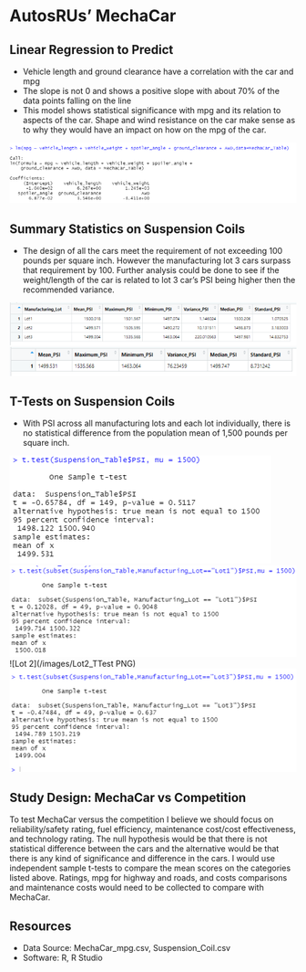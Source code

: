 # AutosRUs’ MechaCar

## Linear Regression to Predict

-	Vehicle length and ground clearance have a correlation with the car and mpg
-	The slope is not 0 and shows a positive slope with about 70% of the data points falling on the line
-	This model shows statistical significance with mpg and its relation to aspects of the car.  Shape and wind resistance on the car make sense as to why they would have an impact on how on the mpg of the car.

![Linear Regression](/images/Linear_Regression.PNG)

## Summary Statistics on Suspension Coils

-	The design of all the cars meet the requirement of not exceeding 100 pounds per square inch.  However the manufacturing lot 3 cars surpass that requirement by 100.  Further analysis could be done to see if the weight/length of the car is related to lot 3 car’s PSI being higher then the recommended variance.

![Lot Summary](/images/Lot_Summary.PNG)
![Total Summary](/images/Total_Summary.PNG)

## T-Tests on Suspension Coils

-	With PSI across all manufacturing lots and each lot individually, there is no statistical difference from the population mean of 1,500 pounds per square inch.

![All Lots](/images/All_Lots.PNG)
![Lot 1](/images/Lot1_TTest.PNG)
![Lot 2](/images/Lot2_TTest PNG)
![Lot 3](/images/Lot3_TTest.PNG)

## Study Design: MechaCar vs Competition

To test MechaCar versus the competition I believe we should focus on reliability/safety rating, fuel efficiency, maintenance cost/cost effectiveness, and technology rating. The null hypothesis would be that there is not statistical difference between the cars and the alternative would be that there is any kind of significance and difference in the cars.  I would use independent sample t-tests to compare the mean scores on the categories listed above. Ratings, mpg for highway and roads, and costs comparisons and maintenance costs would  need to be collected to compare with MechaCar.

## Resources
- Data Source: MechaCar_mpg.csv, Suspension_Coil.csv
- Software: R, R Studio
